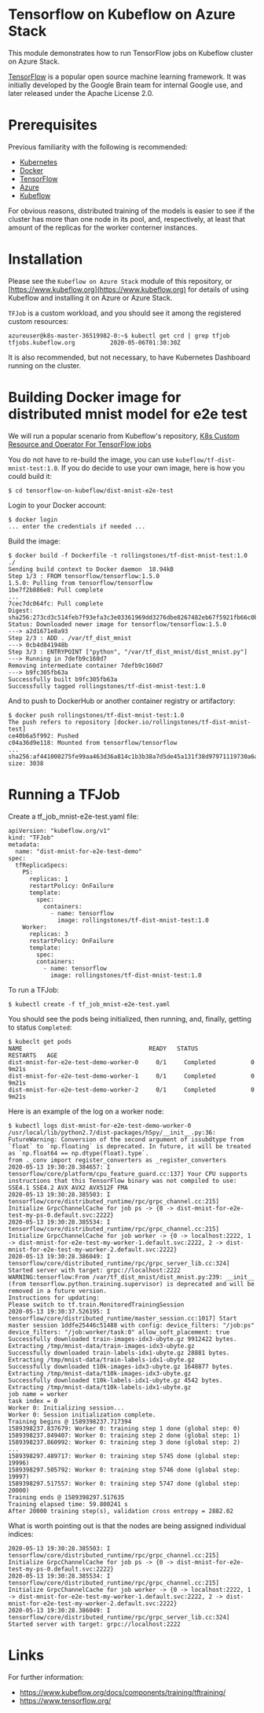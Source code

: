 # Tensorflow on Kubeflow on Azure Stack

This module demonstrates how to run TensorFlow jobs on Kubeflow cluster on Azure Stack.

[TensorFlow](https://www.tensorflow.org/) is a popular open source machine learning framework.
It was initially developed by the Google Brain team for internal Google use, and later released under
the Apache License 2.0.

# Prerequisites

Previous familiarity with the following is recommended:

- [Kubernetes](https://kubernetes.io/)
- [Docker](https://www.docker.com/)
- [TensorFlow](https://tensorflow.org/)
- [Azure](http://azure.com)
- [Kubeflow](https://github.com/kubeflow/kubeflow)

For obvious reasons, distributed training of the models is easier to see if the cluster has more than one node in its pool, and, respectively, at least that amount of the replicas for the worker conterner instances.

# Installation

Please see the `Kubeflow on Azure Stack` module of this repository, or [https://www.kubeflow.org](https://www.kubeflow.org) for details of using Kubeflow and installing it on Azure or Azure Stack.

`TFJob` is a custom workload, and you should see it among the registered custom resources:

    azureuser@k8s-master-36519982-0:~$ kubectl get crd | grep tfjob
    tfjobs.kubeflow.org          2020-05-06T01:30:30Z

It is also recommended, but not necessary, to have Kubernetes Dashboard running on the cluster.


# Building Docker image for distributed mnist model for e2e test

We will run a popular scenario from Kubeflow's repository, 
[K8s Custom Resource and Operator For TensorFlow jobs](https://github.com/kubeflow/tf-operator/)

You do not have to re-build the image, you can use `kubeflow/tf-dist-mnist-test:1.0`. If you do decide to use your own image, here is how you could build it:

    $ cd tensorflow-on-kubeflow/dist-mnist-e2e-test

Login to your Docker account:

    $ docker login
    ... enter the credentials if needed ...

Build the image:

    $ docker build -f Dockerfile -t rollingstones/tf-dist-mnist-test:1.0 ./
    Sending build context to Docker daemon  18.94kB
    Step 1/3 : FROM tensorflow/tensorflow:1.5.0
    1.5.0: Pulling from tensorflow/tensorflow
    1be7f2b886e8: Pull complete
    ...
    7cec7dc064fc: Pull complete     
    Digest: sha256:273cd3c514feb7f93efa3c3e03361969dd3276dbe8267482eb67f5921fb66c0b
    Status: Downloaded newer image for tensorflow/tensorflow:1.5.0
    ---> a2d1671e8a93
    Step 2/3 : ADD . /var/tf_dist_mnist
    ---> 0cb4d841948b
    Step 3/3 : ENTRYPOINT ["python", "/var/tf_dist_mnist/dist_mnist.py"]
    ---> Running in 7defb9c160d7
    Removing intermediate container 7defb9c160d7
    ---> b9fc305fb63a
    Successfully built b9fc305fb63a
    Successfully tagged rollingstones/tf-dist-mnist-test:1.0

And to push to DockerHub or another container registry or artifactory:

    $ docker push rollingstones/tf-dist-mnist-test:1.0
    The push refers to repository [docker.io/rollingstones/tf-dist-mnist-test]
    ce40b6a5f992: Pushed 
    c04a36d9e118: Mounted from tensorflow/tensorflow
    ...
    sha256:af441000275fe99aa463d36a814c1b3b38a7d5de45a131f38d97971119730a6a size: 3038

# Running a TFJob

Create a tf_job_mnist-e2e-test.yaml file:

    apiVersion: "kubeflow.org/v1"
    kind: "TFJob"
    metadata:
      name: "dist-mnist-for-e2e-test-demo"
    spec:
      tfReplicaSpecs:
        PS:
          replicas: 1
          restartPolicy: OnFailure
          template:
            spec:
              containers:
                - name: tensorflow
                  image: rollingstones/tf-dist-mnist-test:1.0
        Worker:
          replicas: 3
          restartPolicy: OnFailure
          template:
            spec:
            containers:
              - name: tensorflow
                image: rollingstones/tf-dist-mnist-test:1.0

To run a TFJob:

    $ kubectl create -f tf_job_mnist-e2e-test.yaml

You should see the pods being initialized, then running, and, finally, getting to status `Completed`:

    $ kubeclt get pods
    NAME                                    READY   STATUS             RESTARTS   AGE
    dist-mnist-for-e2e-test-demo-worker-0     0/1     Completed          0          9m21s
    dist-mnist-for-e2e-test-demo-worker-1     0/1     Completed          0          9m21s
    dist-mnist-for-e2e-test-demo-worker-2     0/1     Completed          0          9m21s

Here is an example of the log on a worker node:

    $ kubectl logs dist-mnist-for-e2e-test-demo-worker-0
    /usr/local/lib/python2.7/dist-packages/h5py/__init__.py:36: FutureWarning: Conversion of the second argument of issubdtype from `float` to `np.floating` is deprecated. In future, it will be treated as `np.float64 == np.dtype(float).type`.
    from ._conv import register_converters as _register_converters
    2020-05-13 19:30:28.384657: I tensorflow/core/platform/cpu_feature_guard.cc:137] Your CPU supports instructions that this TensorFlow binary was not compiled to use: SSE4.1 SSE4.2 AVX AVX2 AVX512F FMA
    2020-05-13 19:30:28.385503: I tensorflow/core/distributed_runtime/rpc/grpc_channel.cc:215] Initialize GrpcChannelCache for job ps -> {0 -> dist-mnist-for-e2e-test-my-ps-0.default.svc:2222}
    2020-05-13 19:30:28.385534: I tensorflow/core/distributed_runtime/rpc/grpc_channel.cc:215] Initialize GrpcChannelCache for job worker -> {0 -> localhost:2222, 1 -> dist-mnist-for-e2e-test-my-worker-1.default.svc:2222, 2 -> dist-mnist-for-e2e-test-my-worker-2.default.svc:2222}
    2020-05-13 19:30:28.386049: I tensorflow/core/distributed_runtime/rpc/grpc_server_lib.cc:324] Started server with target: grpc://localhost:2222
    WARNING:tensorflow:From /var/tf_dist_mnist/dist_mnist.py:239: __init__ (from tensorflow.python.training.supervisor) is deprecated and will be removed in a future version.
    Instructions for updating:
    Please switch to tf.train.MonitoredTrainingSession
    2020-05-13 19:30:37.526195: I tensorflow/core/distributed_runtime/master_session.cc:1017] Start master session 1ddfe25446c51488 with config: device_filters: "/job:ps" device_filters: "/job:worker/task:0" allow_soft_placement: true
    Successfully downloaded train-images-idx3-ubyte.gz 9912422 bytes.
    Extracting /tmp/mnist-data/train-images-idx3-ubyte.gz
    Successfully downloaded train-labels-idx1-ubyte.gz 28881 bytes.
    Extracting /tmp/mnist-data/train-labels-idx1-ubyte.gz
    Successfully downloaded t10k-images-idx3-ubyte.gz 1648877 bytes.
    Extracting /tmp/mnist-data/t10k-images-idx3-ubyte.gz
    Successfully downloaded t10k-labels-idx1-ubyte.gz 4542 bytes.
    Extracting /tmp/mnist-data/t10k-labels-idx1-ubyte.gz
    job name = worker
    task index = 0
    Worker 0: Initializing session...
    Worker 0: Session initialization complete.
    Training begins @ 1589398237.717394
    1589398237.837679: Worker 0: training step 1 done (global step: 0)
    1589398237.849407: Worker 0: training step 2 done (global step: 1)
    1589398237.860992: Worker 0: training step 3 done (global step: 2)
    ...
    1589398297.489717: Worker 0: training step 5745 done (global step: 19996)
    1589398297.505792: Worker 0: training step 5746 done (global step: 19997)
    1589398297.517557: Worker 0: training step 5747 done (global step: 20000)
    Training ends @ 1589398297.517635
    Training elapsed time: 59.800241 s
    After 20000 training step(s), validation cross entropy = 2882.02


What is worth pointing out is that the nodes are being assigned individual indices:

    2020-05-13 19:30:28.385503: I tensorflow/core/distributed_runtime/rpc/grpc_channel.cc:215] Initialize GrpcChannelCache for job ps -> {0 -> dist-mnist-for-e2e-test-my-ps-0.default.svc:2222}
    2020-05-13 19:30:28.385534: I tensorflow/core/distributed_runtime/rpc/grpc_channel.cc:215] Initialize GrpcChannelCache for job worker -> {0 -> localhost:2222, 1 -> dist-mnist-for-e2e-test-my-worker-1.default.svc:2222, 2 -> dist-mnist-for-e2e-test-my-worker-2.default.svc:2222}
    2020-05-13 19:30:28.386049: I tensorflow/core/distributed_runtime/rpc/grpc_server_lib.cc:324] Started server with target: grpc://localhost:2222

# Links

For further information:

- https://www.kubeflow.org/docs/components/training/tftraining/
- https://www.tensorflow.org/
